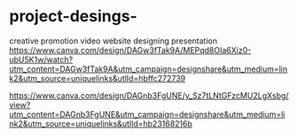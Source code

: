 # project-desings-
creative promotion video 
website designing
presentation 
https://www.canva.com/design/DAGw3fTak9A/MEPqd8OIa6Xiz0-ubU5K1w/watch?utm_content=DAGw3fTak9A&utm_campaign=designshare&utm_medium=link2&utm_source=uniquelinks&utlId=hbffc272739

https://www.canva.com/design/DAGnb3FgUNE/y_Sz7tLNtGFzcMU2LgXsbg/view?utm_content=DAGnb3FgUNE&utm_campaign=designshare&utm_medium=link2&utm_source=uniquelinks&utlId=hb23168216b
